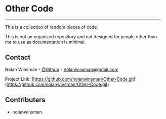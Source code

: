 # Other Code
---

This is a collection of random pieces of code.

This is not an organized repository and not designed for people other than me to use as documentation is minimal.

## Contact

Nolan Winsman - [@Github](https://github.com/nolanwinsman) - nolanwinsman@gmail.com

Project Link: [https://github.com/nolanwinsman/Other-Code.git](https://github.com/nolanwinsman/Other-Code.git)

## Contributers

- nolanwinsman